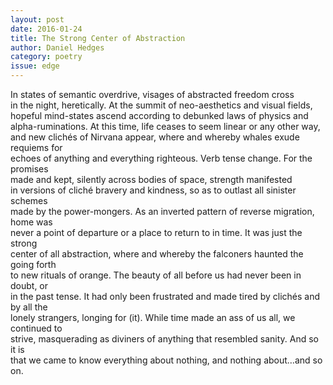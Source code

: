 ```yaml
---
layout: post 
date: 2016-01-24
title: The Strong Center of Abstraction
author: Daniel Hedges
category: poetry
issue: edge
---
```

In states of semantic overdrive, visages of abstracted freedom cross  
in the night, heretically. At the summit of neo-aesthetics and visual fields,  
hopeful mind-states ascend according to debunked laws of physics and  
alpha-ruminations. At this time, life ceases to seem linear or any other way,  
and new clichés of Nirvana appear, where and whereby whales exude requiems for  
echoes of anything and everything righteous. Verb tense change. For the promises  
made and kept, silently across bodies of space, strength manifested  
in versions of cliché bravery and kindness, so as to outlast all sinister schemes  
made by the power-mongers. As an inverted pattern of reverse migration, home was  
never a point of departure or a place to return to in time. It was just the strong  
center of all abstraction, where and whereby the falconers haunted the going forth  
to new rituals of orange. The beauty of all before us had never been in doubt, or  
in the past tense. It had only been frustrated and made tired by clichés and by all the  
lonely strangers, longing for (it). While time made an ass of us all, we continued to  
strive, masquerading as diviners of anything that resembled sanity. And so it is  
that we came to know everything about nothing, and nothing about…and so on.
